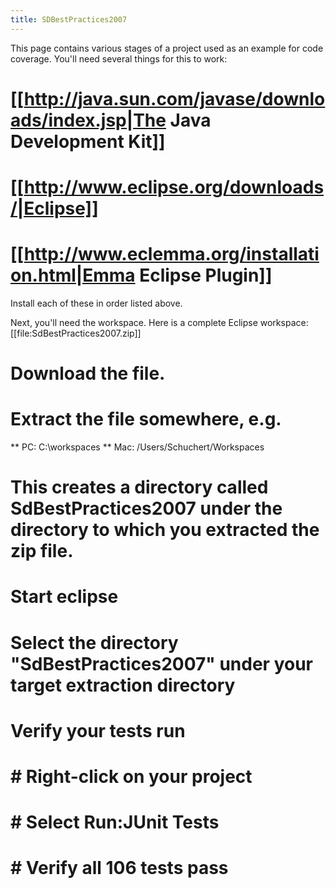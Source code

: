```yaml
---
title: SDBestPractices2007
---
```

This page contains various stages of a project used as an example for code coverage. You'll need several things for this to work:
# [[http://java.sun.com/javase/downloads/index.jsp|The Java Development Kit]]
# [[http://www.eclipse.org/downloads/|Eclipse]]
# [[http://www.eclemma.org/installation.html|Emma Eclipse Plugin]]

Install each of these in order listed above.

Next, you'll need the workspace. Here is a complete Eclipse workspace:
[[file:SdBestPractices2007.zip]]


# Download the file.
# Extract the file somewhere, e.g.
** PC: C:\workspaces
** Mac: /Users/Schuchert/Workspaces
# This creates a directory called SdBestPractices2007 under the directory to which you extracted the zip file.
# Start eclipse
# Select the directory "SdBestPractices2007" under your target extraction directory 
# Verify your tests run
# # Right-click on your project
# # Select Run:JUnit Tests
# # Verify all 106 tests pass

